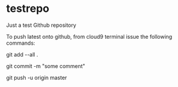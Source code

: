 testrepo
========

Just a test Github repository

To push latest onto github, from cloud9 terminal issue the following commands:

git add --all .

git commit -m "some comment"

git push -u origin master
